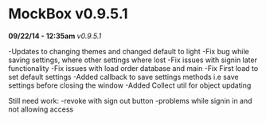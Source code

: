 MockBox v0.9.5.1
=========

**09/22/14 - 12:35am**
*v0.9.5.1*

-Updates to changing themes and changed default to light
-Fix bug while saving settings, where other settings where lost
-Fix issues with signin later functionality
-Fix issues with load order database and main
-Fix First load to set default settings
-Added callback to save settings methods i.e save settings before closing the window
-Added Collect util for object updating

Still need work: 
-revoke with sign out button
-problems while signin in and not allowing access
